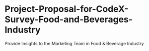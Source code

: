 # Project-Proposal-for-CodeX-Survey-Food-and-Beverages-Industry
Provide Insights to the Marketing Team in Food &amp; Beverage Industry
